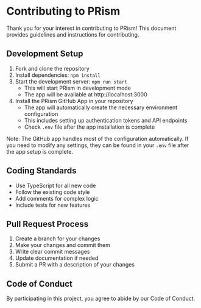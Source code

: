 # Contributing to PRism

Thank you for your interest in contributing to PRism! This document provides guidelines and instructions for contributing.

## Development Setup

1. Fork and clone the repository
2. Install dependencies: `npm install`
3. Start the development server: `npm run start`
   - This will start PRism in development mode
   - The app will be available at http://localhost:3000
4. Install the PRism GitHub App in your repository
   - The app will automatically create the necessary environment configuration
   - This includes setting up authentication tokens and API endpoints
   - Check `.env` file after the app installation is complete


Note: The GitHub app handles most of the configuration automatically. If you need to modify any settings, they can be found in your `.env` file after the app setup is complete.

## Coding Standards

- Use TypeScript for all new code
- Follow the existing code style
- Add comments for complex logic
- Include tests for new features

## Pull Request Process

1. Create a branch for your changes
2. Make your changes and commit them
3. Write clear commit messages
4. Update documentation if needed
5. Submit a PR with a description of your changes

## Code of Conduct

By participating in this project, you agree to abide by our Code of Conduct.
